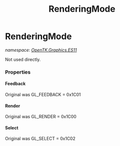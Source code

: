 ﻿---
title: RenderingMode
---

# RenderingMode
_namespace: [OpenTK.Graphics.ES11](N-OpenTK.Graphics.ES11.html)_

Not used directly.



### Properties

#### Feedback
Original was GL_FEEDBACK = 0x1C01
#### Render
Original was GL_RENDER = 0x1C00
#### Select
Original was GL_SELECT = 0x1C02

